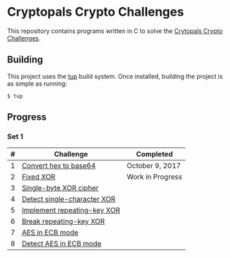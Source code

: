 # Cryptopals Crypto Challenges

This repository contains programs written in C to solve the [Crytopals Crypto
Challenges](https://cryptopals.com).

## Building

This project uses the [tup](http://gittup.org/tup) build system. Once installed,
building the project is as simple as running:

```shell
$ tup
```

## Progress

### Set 1

| #   | Challenge                        | Completed        |
| --- | -------------------------------- | ---------------- |
| 1   | [Convert hex to base64][1]       | October 9, 2017  |
| 2   | [Fixed XOR][2]                   | Work in Progress |
| 3   | [Single-byte XOR cipher][3]      |                  |
| 4   | [Detect single-character XOR][4] |                  |
| 5   | [Implement repeating-key XOR][5] |                  |
| 6   | [Break repeating-key XOR][6]     |                  |
| 7   | [AES in ECB mode][7]             |                  |
| 8   | [Detect AES in ECB mode][8]      |                  |

[1]: https://cryptopals.com/sets/1/challenges/1
[2]: https://cryptopals.com/sets/1/challenges/2
[3]: https://cryptopals.com/sets/1/challenges/3
[4]: https://cryptopals.com/sets/1/challenges/4
[5]: https://cryptopals.com/sets/1/challenges/5
[6]: https://cryptopals.com/sets/1/challenges/6
[7]: https://cryptopals.com/sets/1/challenges/7
[8]: https://cryptopals.com/sets/1/challenges/8
